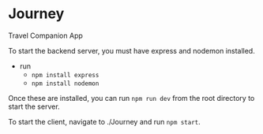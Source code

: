 # Journey
Travel Companion App

To start the backend server, you must have express and nodemon installed.
- run
    - `npm install express`
    - `npm install nodemon`

Once these are installed, you can run `npm run dev` from the root directory to start the server.


To start the client, navigate to ./Journey and run `npm start`.
